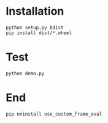 # Installation

```
python setup.py bdist
pip install dist/*.wheel
```


# Test

`python demo.py`


# End

`pip uninstall use_custom_frame_eval`
